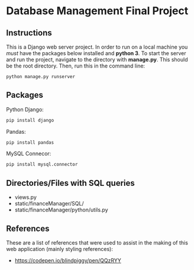 # Database Management Final Project

## Instructions
This is a Django web server project. In order to run on a local machine you *must* have the packages below installed and **python 3**. To start the server and run the project, navigate to the directory with **manage.py**. This should be the root directory. Then, run this in the command line:
```bash
python manage.py runserver
```
## Packages
Python Django:
```bash
pip install django
```
Pandas:
```bash
pip install pandas
```
MySQL Connecor:
```bash
pip install mysql.connector
```
## Directories/Files with SQL queries
- views.py
- static/financeManager/SQL/
- static/financeManager/python/utils.py

## References
These are a list of references that were used to assist in the making of this web application (mainly styling references):
- https://codepen.io/blindpiggy/pen/QQzRYY
